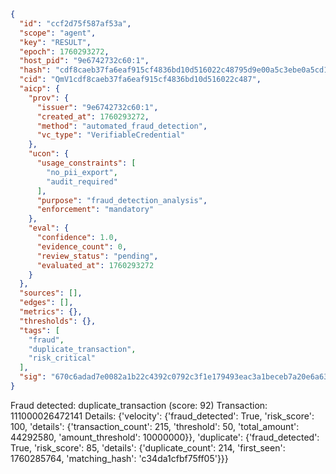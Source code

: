 ```json
{
  "id": "ccf2d75f587af53a",
  "scope": "agent",
  "key": "RESULT",
  "epoch": 1760293272,
  "host_pid": "9e6742732c60:1",
  "hash": "cdf8caeb37fa6eaf915cf4836bd10d516022c48795d9e00a5c3ebe0a5cd11c2f",
  "cid": "QmV1cdf8caeb37fa6eaf915cf4836bd10d516022c487",
  "aicp": {
    "prov": {
      "issuer": "9e6742732c60:1",
      "created_at": 1760293272,
      "method": "automated_fraud_detection",
      "vc_type": "VerifiableCredential"
    },
    "ucon": {
      "usage_constraints": [
        "no_pii_export",
        "audit_required"
      ],
      "purpose": "fraud_detection_analysis",
      "enforcement": "mandatory"
    },
    "eval": {
      "confidence": 1.0,
      "evidence_count": 0,
      "review_status": "pending",
      "evaluated_at": 1760293272
    }
  },
  "sources": [],
  "edges": [],
  "metrics": {},
  "thresholds": {},
  "tags": [
    "fraud",
    "duplicate_transaction",
    "risk_critical"
  ],
  "sig": "670c6adad7e0082a1b22c4392c0792c3f1e179493eac3a1beceb7a20e6a63c0b"
}
```

Fraud detected: duplicate_transaction (score: 92)
Transaction: 111000026472141
Details: {'velocity': {'fraud_detected': True, 'risk_score': 100, 'details': {'transaction_count': 215, 'threshold': 50, 'total_amount': 44292580, 'amount_threshold': 10000000}}, 'duplicate': {'fraud_detected': True, 'risk_score': 85, 'details': {'duplicate_count': 214, 'first_seen': 1760285764, 'matching_hash': 'c34da1cfbf75ff05'}}}